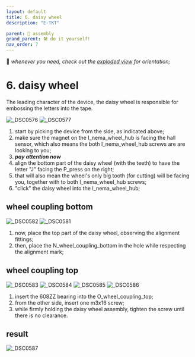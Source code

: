 ```yaml
---
layout: default
title: 6. daisy wheel
description: "E-TKT"

parent: 🧩 assembly
grand_parent: 🛠️ do it yourself!
nav_order: 7
---
```


💬 *whenever you need, check out the [exploded view](https://andreisperid.github.io/E-TKT/diy/assembly/assembly.html) for orientation;*

# **6. daisy wheel**

The leading character of the device, the daisy wheel is responsible for embossing the letters into the tape.

![_DSC0576](https://user-images.githubusercontent.com/15098003/196213382-3b8a38af-850a-4645-90de-28937a9f1ca4.jpg)
![_DSC0577](https://user-images.githubusercontent.com/15098003/196213388-919a7d67-a692-44a8-9288-009c8d09016a.jpg)

1. start by picking the device from the side, as indicated above;
2. make sure the magnet on the I_nema_wheel_hub is facing the hall sensor, which also means the both I_nema_wheel_hub screws are are looking to you;
3. ***pay attention now*** 
4. align the bottom part of the daisy wheel (with the teeth) to have the letter "J" facing the P_press on the right;
5. that will also mean the wheel's only big tooth (for cutting) will be facing you, together with to both I_nema_wheel_hub screws;
6. "click" the daisy wheel into the I_nema_wheel_hub;


## wheel coupling bottom

![_DSC0582](https://user-images.githubusercontent.com/15098003/196213395-3fcf106f-9e2e-40d8-a077-831efd3ffc3d.jpg)
![_DSC0581](https://user-images.githubusercontent.com/15098003/196213391-16003883-aed8-479b-8ec8-ab3215a480fb.jpg)

1. now, place the top part of the daisy wheel, observing the alignment fittings;
2. then, place the N_wheel_coupling_bottom in the hole while respecting the alignment mark;


## wheel coupling top

![_DSC0583](https://user-images.githubusercontent.com/15098003/196213398-1813d16f-8e8d-427c-9f65-5d235e09ebee.jpg)
![_DSC0584](https://user-images.githubusercontent.com/15098003/196213400-0050c8c7-30e1-4246-a2fb-9396e12b37c9.jpg)
![_DSC0585](https://user-images.githubusercontent.com/15098003/196213401-38337119-41ff-4fcd-9859-88e67d2fca15.jpg)
![_DSC0586](https://user-images.githubusercontent.com/15098003/196213403-356185aa-6c3f-4666-aa87-04d073de5c31.jpg)

1. insert the 608ZZ bearing into the O_wheel_coupling_top;
2. from the other side, insert one m3x16 screw;
3. while firmly holding the daisy wheel assembly, tighten the screw until there is no clearance.

## result

![_DSC0587](https://user-images.githubusercontent.com/15098003/196213406-16e281cc-4b28-41cb-b27a-0b8061b7738d.jpg)
